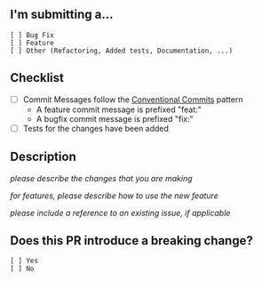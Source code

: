 ## I'm submitting a...

```
[ ] Bug Fix
[ ] Feature
[ ] Other (Refactoring, Added tests, Documentation, ...)
```

## Checklist

- [ ] Commit Messages follow the [Conventional Commits](https://conventionalcommits.org/) pattern
  - A feature commit message is prefixed "feat:"
  - A bugfix commit message is prefixed "fix:"
- [ ] Tests for the changes have been added

## Description

_please describe the changes that you are making_

_for features, please describe how to use the new feature_

_please include a reference to an existing issue, if applicable_

## Does this PR introduce a breaking change?

```
[ ] Yes
[ ] No
```
